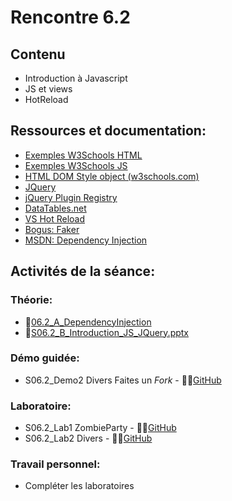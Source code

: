 # Rencontre 6.2

## Contenu
- Introduction à Javascript 
- JS et views
- HotReload 

## Ressources et documentation: 
- [Exemples W3Schools HTML](https://www.w3schools.com/js/js_examples.asp) 
- [Exemples W3Schools JS](https://htmlcheatsheet.com/js/) 
- [HTML DOM Style object (w3schools.com)](https://www.w3schools.com/jsref/dom_obj_style.asp) 
- [JQuery](https://api.jquery.com/)
- [jQuery Plugin Registry](https://plugins.jquery.com/)  
- [DataTables.net](https://datatables.net/)
- [VS Hot Reload](https://learn.microsoft.com/fr-ca/visualstudio/debugger/hot-reload?view=vs-2022)
- [Bogus: Faker](https://github.com/bchavez/Bogus)
- [MSDN: Dependency Injection](https://learn.microsoft.com/en-us/aspnet/core/fundamentals/dependency-injection?view=aspnetcore-6.0)
## Activités de la séance: 

### Théorie:  
- 🔗[06.2_A_DependencyInjection](BRISE)
- 🔗[S06.2_B_Introduction_JS_JQuery.pptx](BRISE)

### Démo guidée:
- S06.2_Demo2 Divers Faites un *Fork* - 🔗‍💥[GitHub](BRISE)

### Laboratoire: 
- S06.2_Lab1 ZombieParty - 🔗‍💥[GitHub](BRISE)
- S06.2_Lab2 Divers - 🔗‍💥[GitHub](BRISE)

### Travail personnel: 
- Compléter les laboratoires